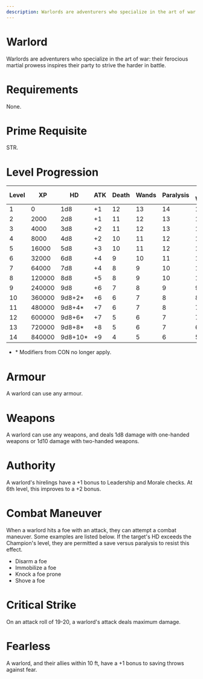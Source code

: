 ```yaml
---
description: Warlords are adventurers who specialize in the art of war: their ferocious martial prowess inspires their party to strive the harder in battle.
---
```


# Warlord

Warlords are adventurers who specialize in the art of war: their ferocious martial prowess inspires their party to strive the harder in battle.

# Requirements
None.

# Prime Requisite
STR.

# Level Progression
|Level|XP|HD|ATK|Death|Wands|Paralysis|Breath Weapon|Spells|
|---|---|---|---|---|---|---|---|---|
|1|0|      1d8|+1|12|13|14|15|16|
|2|2000|   2d8|+1|11|12|13|14|15|
|3|4000|   3d8|+2|11|12|13|13|15|
|4|8000|   4d8|+2|10|11|12|13|14|
|5|16000|  5d8|+3|10|11|12|12|14|
|6|32000|  6d8|+4|9|10|11|11|13|
|7|64000|  7d8|+4|8|9|10|10|12|
|8|120000| 8d8|+5|8|9|10|10|12|
|9|240000| 9d8|+6|7|8|9|9|11|
|10|360000|9d8+2*|+6|6|7|8|8|10|
|11|480000|9d8+4*|+7|6|7|8|7|10|
|12|600000|9d8+6*|+7|5|6|7|7|9|
|13|720000|9d8+8*|+8|5|6|7|6|9|
|14|840000|9d8+10*|+9|4|5|6|5|8|

- \* Modifiers from CON no longer apply. 

# Armour
A warlord can use any armour.

# Weapons
A warlord can use any weapons, and deals 1d8 damage with one-handed weapons or 1d10 damage with two-handed weapons.

# Authority
A warlord's hirelings have a +1 bonus to Leadership and Morale checks. At 6th level, this improves to a +2 bonus.

# Combat Maneuver
When a warlord hits a foe with an attack, they can attempt a combat maneuver. Some examples are listed below. If the target's HD exceeds the Champion's level, they are permitted a save versus paralysis to resist this effect.

- Disarm a foe
- Immobilize a foe
- Knock a foe prone
- Shove a foe

# Critical Strike
On an attack roll of 19-20, a warlord's attack deals maximum damage.

# Fearless
A warlord, and their allies within 10 ft, have a +1 bonus to saving throws against fear.